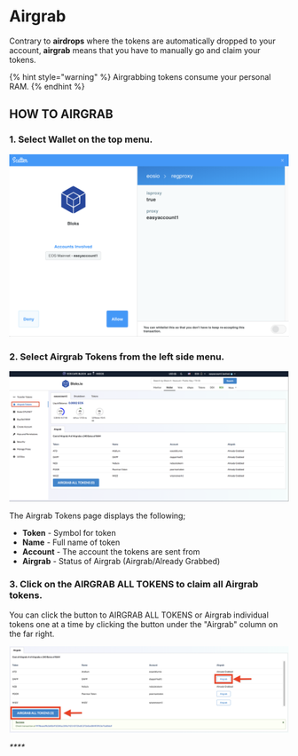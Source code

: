 # Airgrab

Contrary to **airdrops** where the tokens are automatically dropped to your account, **airgrab** means that you have to manually go and claim your tokens.

{% hint style="warning" %}
Airgrabbing tokens consume your personal RAM. 
{% endhint %}

## HOW TO AIRGRAB

### 1. Select **Wallet** on the top menu.

![](../.gitbook/assets/image%20%28130%29.png)

### 2. Select **Airgrab Tokens** from the left side menu.

![](../.gitbook/assets/image%20%2889%29.png)

The Airgrab Tokens page displays the following;

* **Token** - Symbol for token
* **Name** - Full name of token
* **Account** - The account the tokens are sent from
* **Airgrab** - Status of Airgrab \(Airgrab/Already Grabbed\)

### 3. Click on the AIRGRAB ALL TOKENS to claim all Airgrab tokens.

You can click the button to AIRGRAB ALL TOKENS or Airgrab individual tokens one at a time by clicking the button under the "Airgrab" column on the far right. 

![](../.gitbook/assets/image%20%2816%29.png)

_\*\*\*\*_

